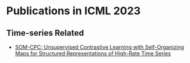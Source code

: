 # Publications in ICML 2023
## Time-series Related
- [SOM-CPC: Unsupervised Contrastive Learning with Self-Organizing Maps for Structured Representations of High-Rate Time Series](https://proceedings.mlr.press/v202/huijben23a.html)
  

